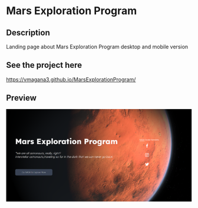 # Mars Exploration Program
## Description
Landing page about Mars Exploration Program desktop and mobile version

## See the project here
https://vmagana3.github.io/MarsExplorationProgram/



## Preview
![Mars Exploration Program Page](./images/Preview.PNG)
